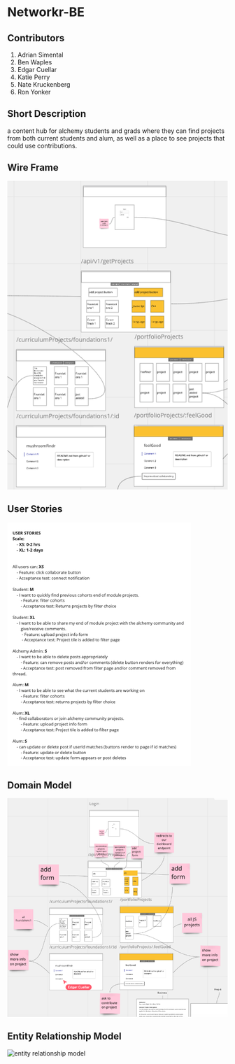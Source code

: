 # Networkr-BE

## Contributors
1. Adrian Simental
1. Ben Waples
1. Edgar Cuellar
1. Katie Perry
1. Nate Kruckenberg
1. Ron Yonker

## Short Description
a content hub for alchemy students and grads where they can find projects from both current students and alum, as well as a place to see projects that could use contributions.

## Wire Frame
<img src="./assets/wireframe.png" alt="wire frame" />

## User Stories
<img src="./assets/userStories.png" alt="user Stories" />

## Domain Model
<img src="./assets/domain model.png" alt="domain model" />

## Entity Relationship Model
<img src="./assets/ed" alt="entity relationship model" />